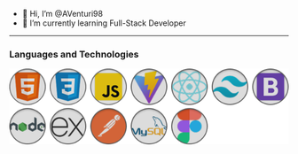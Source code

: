 - 👋 Hi, I’m @AVenturi98
- 🌱 I’m currently learning Full-Stack Developer

*********
### Languages and Technologies
![javascript logo](logos.png)
<!---
AVenturi98/AVenturi98 is a ✨ special ✨ repository because its `README.md` (this file) appears on your GitHub profile.
You can click the Preview link to take a look at your changes.
--->
